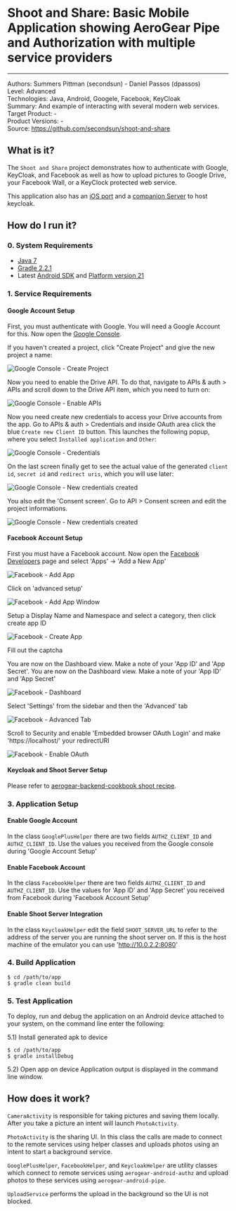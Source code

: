 # Shoot and Share: Basic Mobile Application showing AeroGear Pipe and Authorization with multiple service providers
---------
Authors: Summers Pittman (secondsun) - Daniel Passos (dpassos)  
Level: Advanced  
Technologies: Java, Android, Googele, Facebook, KeyCloak  
Summary: And example of interacting with several modern web services.  
Target Product: -     
Product Versions: -     
Source: https://github.com/secondsun/shoot-and-share  

## What is it?

The ```Shoot and Share``` project demonstrates how to authenticate with Google, KeyCloak, and Facebook as well as how to upload pictures to Google Drive, your Facebook Wall, or a KeyClock protected web service.

This application also has an [iOS port](https://github.com/aerogear/aerogear-ios-cookbook/tree/master/Shoot) and a [companion Server](https://github.com/aerogear/aerogear-backend-cookbook/tree/master/Shoot) to host keycloak.

## How do I run it?

### 0. System Requirements

* [Java 7](http://www.oracle.com/technetwork/java/javase/downloads/index.html)
* [Gradle 2.2.1](http://www.gradle.org/)
* Latest [Android SDK](https://developer.android.com/sdk/index.html) and [Platform version 21](http://developer.android.com/tools/revisions/platforms.html)

### 1. Service Requirements

#### Google Account Setup


First, you must authenticate with Google. You will need a Google Account for this. Now open the [Google Console](http://console.developer.google.com).

If you haven't created a project, click "Create Project" and give the new project a name:

![Google Console - Create Project](docs/google-console-1.png)

Now you need to enable the Drive API. To do that, navigate to APIs & auth > APIs and scroll down to the Drive API item, which you need to turn on:

![Google Console - Enable APIs](docs/google-console-2.png)

Now you need create new credentials to access your Drive accounts from the app. Go to APIs & auth > Credentials and inside OAuth area click the blue `Create new Client ID` button. This launches the following popup, where you select `Installed application` and `Other`:

![Google Console - Credentials](docs/google-console-3.png)

On the last screen finally get to see the actual value of the generated `client id`, `secret id` and `redirect uris`, which you will use later:

![Google Console - New credentials created](docs/google-console-4.png)

You also edit the 'Consent screen'. Go to API > Consent screen and edit the project informations.

![Google Console - New credentials created](docs/google-console-5.png)


#### Facebook Account Setup

First you must have a Facebook account.  Now open the [Facebook Developers](https://developers.facebook.com/) page and select 'Apps' -> 'Add a New App'

![Facebook - Add App](docs/facebook-0.png)

Click on 'advanced setup'

![Facebook - Add App Window](docs/facebook-2.png)

Setup a Display Name and Namespace and select a category, then click create app ID

![Facebook - Create App](docs/facebook-3.png)

Fill out the captcha

You are now on the Dashboard view.  Make a note of your 'App ID' and 'App Secret'. You are now on the Dashboard view.  Make a note of your 'App ID' and 'App Secret'

![Facebook - Dashboard](docs/facebook-4.png)

Select 'Settings' from the sidebar and then the 'Advanced' tab

![Facebook - Advanced Tab](docs/facebook-5.png)

Scroll to Security and enable 'Embedded browser OAuth Login' and make 'https://localhost/' your redirectURI

![Facebook - Enable OAuth](docs/facebook-6.png)


#### Keycloak and Shoot Server Setup

Please refer to [aerogear-backend-cookbook shoot recipe](https://github.com/aerogear/aerogear-backend-cookbook/tree/master/Shoot).

### 3. Application Setup

#### Enable Google Account

In the class `GooglePlusHelper` there are two fields `AUTHZ_CLIENT_ID` and `AUTHZ_CLIENT_ID`.  Use the values you received from the Google console during 'Google Account Setup'

#### Enable Facebook Account

In the class `FacebookHelper` there are two fields `AUTHZ_CLIENT_ID` and `AUTHZ_CLIENT_ID`.  Use the values for 'App ID' and 'App Secret' you received from Facebook during 'Facebook Account Setup'

#### Enable Shoot Server Integration

In the class `KeycloakHelper` edit the field `SHOOT_SERVER_URL` to refer to the address of the server you are running the shoot server on.  If this is the host machine of the emulator you can use 'http://10.0.2.2:8080'

### 4. Build Application

```shell
$ cd /path/to/app
$ gradle clean build
```



### 5. Test Application

To deploy, run and debug the application on an Android device attached to your system, on the command line enter the following:

5.1) Install generated apk to device

```shell
$ cd /path/to/app
$ gradle installDebug
```

5.2) Open app on device
Application output is displayed in the command line window.

## How does it work?

`CameraActivity` is responsible for taking pictures and saving them locally.  After you take a picture an intent will launch `PhotoActivity`.

`PhotoActivity` is the sharing UI.  In this class the calls are made to connect to the remote services using helper classes and uploads photos using an intent to start a background service.

`GooglePlusHelper`, `FacebookHelper`, and `KeycloakHelper` are utility classes which connect to remote services using `aerogear-android-authz` and upload photos to these services using `aerogear-android-pipe`.

`UploadService` performs the upload in the background so the UI is not blocked.
